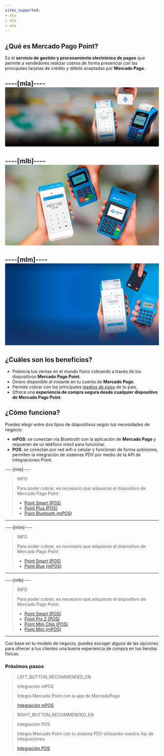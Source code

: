 ```yaml
---
sites_supported:
- mla
- mlb
- mlm
---
```

## ¿Qué es Mercado Pago Point?

Es el **servicio de gestión y procesamiento electrónico de pagos** que permite a vendedores realizar cobros
de forma presencial con las principales tarjetas de crédito y débito aceptadas por **Mercado Pago**.

----[mla]----
![Pagos Mercado Pago Point](/images/mobile/banner-mp-point.png)
------------
----[mlb]----
![Pagos Mercado Pago Point](/images/mobile/point-mlb.png)
------------
----[mlm]----
![Pagos Mercado Pago Point](/images/mobile/banner-mlm.png)
------------

## ¿Cuáles son los beneficios?
* Potencia tus ventas en el mundo físico cobrando a través de los dispositivos **Mercado Pago Point**.
* Dinero disponible al instante en tu cuenta de **Mercado Pago**.
* Permite cobrar con los principales [medios de pago](https://www.mercadopago.com.ar/ayuda/medios-de-pago-cuotas-promociones_264) de tu país.
* Ofrece una **experiencia de compra segura desde cualquier dispositivo de Mercado Pago Point**.


## ¿Cómo funciona?

Puedes elegir entre dos tipos de dispositivos según tus necesidades de negocio:

* **mPOS**: se conectan via Bluetooth con la aplicación de **Mercado Pago** y requieren de un teléfono móvil para funcionar.
  <span></span>
* **POS**: se conectan por red wifi o celular y funcionan de forma autónoma, permiten la integración de sistemas PDV por medio de la API de integraciones Point.

----[mla]----
> INFO
>
> Para poder cobrar, es necesario que adquieras el dispositivo de Mercado Pago Point:
>
> - [Point Smart (POS)](https://www.mercadopago.com.ar/point-smart?ref=devsite)
> - [Point Plus (POS)](https://www.mercadopago.com.ar/point-plus?ref=devsite)
> - [Point Bluetooth (mPOS)](https://www.mercadopago.com.ar/point-bluetooth?ref=devsite)
------------
----[mlm]----
> INFO
>
> Para poder cobrar, es necesario que adquieras el dispositivo de Mercado Pago Point:
>
> - [Point Smart (POS)](https://www.mercadopago.com.mx/point-smart?ref=devsite)
> - [Point Blue (mPOS)](https://www.mercadopago.com.mx/point-blue?ref=devsite)
------------
----[mlb]----
> INFO
>
> Para poder cobrar, es necesario que adquieras el dispositivo de Mercado Pago Point:
>
> - [Point Smart (POS)](https://www.mercadopago.com.br/point-smart?ref=devsite)
> - [Point Pro 2 (POS)](https://www.mercadopago.com.br/point-pro-2?ref=devsite)
> - [Point Mini Chip (POS)](https://www.mercadopago.com.br/point-mini-chip?ref=devsite)
> - [Point Mini (mPOS)](https://www.mercadopago.com.br/point-mini?ref=devsite)
------------

Con base en tu modelo de negocio, puedes escoger alguna de las opciones para ofrecer a tus clientes una buena experiencia de compra en tus tiendas físicas.

### Próximos pasos

> LEFT_BUTTON_RECOMMENDED_EN
>
> Integración mPOS
>
> Integra Mercado Point con la app de MercadoPago
>
> [Integración mPOS](https://www.mercadopago[FAKER][URL][DOMAIN]/developers/es/guides/in-person-payments/mp-point/how-to-integrate)

> RIGHT_BUTTON_RECOMMENDED_EN
>
> Integración POS
>
> Integra Mercado Point con tu sistema PDV utilizando nuestra Api de integraciones
>
>
> [Integración POS](https://www.mercadopago[FAKER][URL][DOMAIN]/developers/es/guides/in-person-payments/mp-point/integration-api/introduction)
